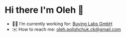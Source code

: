 # Hi there I'm Oleh 👋

- 👨‍💻 I’m currently working for: [Buying Labs GmbH](https://www.buyinglabs.com/)
- ✉️ How to reach me: oleh.polishchuk.ck@gmail.com
